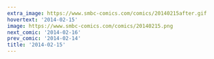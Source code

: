 ```yaml
---
extra_image: https://www.smbc-comics.com/comics/20140215after.gif
hovertext: '2014-02-15'
image: https://www.smbc-comics.com/comics/20140215.png
next_comic: '2014-02-16'
prev_comic: '2014-02-14'
title: '2014-02-15'
---
```


